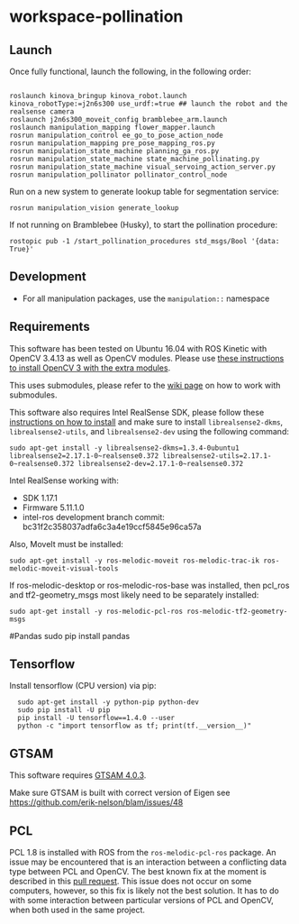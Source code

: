 # workspace-pollination

## Launch

Once fully functional, launch the following, in the following order:

```

roslaunch kinova_bringup kinova_robot.launch kinova_robotType:=j2n6s300 use_urdf:=true ## launch the robot and the realsense camera
roslaunch j2n6s300_moveit_config bramblebee_arm.launch
roslaunch manipulation_mapping flower_mapper.launch
rosrun manipulation_control ee_go_to_pose_action_node
rosrun manipulation_mapping pre_pose_mapping_ros.py
rosrun manipulation_state_machine planning_ga_ros.py
rosrun manipulation_state_machine state_machine_pollinating.py
rosrun manipulation_state_machine visual_servoing_action_server.py 
rosrun manipulation_pollinator pollinator_control_node
```

Run on a new system to generate lookup table for segmentation service:

```
rosrun manipulation_vision generate_lookup 
```

If not running on Bramblebee (Husky), to start the pollination procedure:

```
rostopic pub -1 /start_pollination_procedures std_msgs/Bool '{data: True}'
```

## Development
- For all manipulation packages, use the `manipulation::` namespace

## Requirements

This software has been tested on Ubuntu 16.04 with ROS Kinetic with OpenCV 3.4.13 as well as OpenCV modules. Please use [these instructions to install OpenCV 3 with the extra modules](https://github.com/wvu-irl/guides-and-resources/wiki/Core-OpenCV-and-Extra-Modules).

This uses submodules, please refer to the [wiki page](https://github.com/wvu-irl/guides-and-resources/wiki/Git-Submodules) on how to work with submodules.

This software also requires Intel RealSense SDK, please follow these [instructions on how to install](https://github.com/IntelRealSense/librealsense/blob/master/doc/distribution_linux.md) and make sure to install `librealsense2-dkms`, `librealsense2-utils`, and `librealsense2-dev` using the following command:

```
sudo apt-get install -y librealsense2-dkms=1.3.4-0ubuntu1 librealsense2=2.17.1-0~realsense0.372 librealsense2-utils=2.17.1-0~realsense0.372 librealsense2-dev=2.17.1-0~realsense0.372
```

Intel RealSense working with:
* SDK 1.17.1
* Firmware 5.11.1.0
* intel-ros development branch commit: bc31f2c358037adfa6c3a4e19ccf5845e96ca57a

Also, MoveIt must be installed:
```
sudo apt-get install -y ros-melodic-moveit ros-melodic-trac-ik ros-melodic-moveit-visual-tools
```
If ros-melodic-desktop or ros-melodic-ros-base was installed, then pcl_ros and tf2-geometry_msgs most likely need to be separately installed:
```
sudo apt-get install -y ros-melodic-pcl-ros ros-melodic-tf2-geometry-msgs
```

#Pandas
sudo pip install pandas

## Tensorflow       
Install tensorflow (CPU version) via pip:

      sudo apt-get install -y python-pip python-dev
      sudo pip install -U pip
      pip install -U tensorflow==1.4.0 --user
      python -c "import tensorflow as tf; print(tf.__version__)"

## GTSAM
This software requires [GTSAM 4.0.3](https://github.com/borglab/gtsam/releases/tag/4.0.3). 

Make sure GTSAM is built with correct version of Eigen see https://github.com/erik-nelson/blam/issues/48

## PCL
PCL 1.8 is installed with ROS from the `ros-melodic-pcl-ros` package. An issue may be encountered that is an interaction between a conflicting data type between PCL and OpenCV. The best known fix at the moment is described in this [pull request](https://github.com/PointCloudLibrary/pcl/pull/4266). This issue does not occur on some computers, however, so this fix is likely not the best solution. It has to do with some interaction between particular versions of PCL and OpenCV, when both used in the same project.
